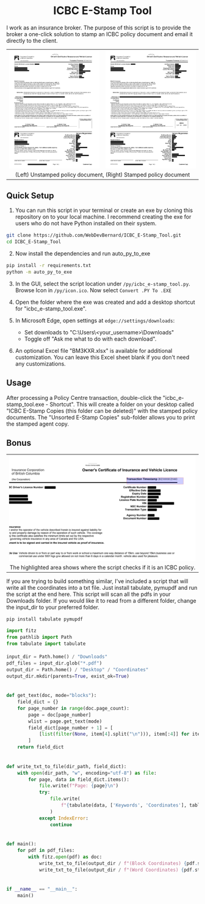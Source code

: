 <h1 align="center">ICBC E-Stamp Tool</h1>

I work as an insurance broker. The purpose of this script is to provide the broker a one-click solution to
stamp an ICBC policy document and email it directly to the client.

<table align="center">
  <tr>
    <td><img src="https://github.com/WebDevBernard/ICBC_E-Stamp_Tool/blob/main/images/redacted_before.png" alt="Unstamped Policy Document" /></td>
    <td><img src="https://github.com/WebDevBernard/ICBC_E-Stamp_Tool/blob/main/images/redacted_after.png" alt="Stamped Policy Document" /></td>
  </tr>
  <tr>
    <td colspan="2" align="center">(Left) Unstamped policy document, (Right) Stamped policy document</td>
  </tr>
</table>

## Quick Setup

1. You can run this script in your terminal or create an exe by cloning this repository on to your local machine. I
   recommend creating the exe for users who do not have Python installed on their system.

```bash
git clone https://github.com/WebDevBernard/ICBC_E-Stamp_Tool.git
cd ICBC_E-Stamp_Tool
```

2. Now install the dependencies and run auto_py_to_exe

```bash
pip install -r requirements.txt
python -m auto_py_to_exe
```

3. In the GUI, select the script location under `/py/icbc_e-stamp_tool.py`. Browse Icon in `/py/icon.ico`. Now select
   `Convert .PY To .EXE`

4. Open the folder where the exe was created and add a desktop shortcut for "icbc_e-stamp_tool.exe".

5. In Microsoft Edge, open settings at `edge://settings/downloads`:
    - Set downloads to "C:\Users\\<your_username>\Downloads"
    - Toggle off "Ask me what to do with each download".

6. An optional Excel file "BM3KXR.xlsx" is available for additional customization. You can leave this Excel sheet blank
   if you don't need any customizations.

## Usage

After processing a Policy Centre transaction, double-click the "icbc_e-stamp_tool.exe - Shortcut". This will create a
folder on your desktop called "ICBC E-Stamp Copies (this folder can be deleted)" with the stamped policy documents.
The "Unsorted E-Stamp Copies" sub-folder allows you to print the stamped agent copy.

## Bonus

<table align="center">
  <tr>
    <td><img src="https://github.com/WebDevBernard/ICBC_E-Stamp_Tool/blob/main/images/transaction_timestamp.png" alt="Transaction Timestamp Area" /></td>
  </tr>
  <tr>
    <td align="center">The highlighted area shows where the script checks if it is an ICBC policy.</td>
  </tr>
</table>

If you are trying to build something similar, I've included a script that will write all the coordinates into a txt
file. Just install tabulate, pymupdf and run the script at the end here. This script will scan all the pdfs in your
Downloads folder. If you would like it to read from a different folder, change the input_dir to your preferred folder.

```bash
pip install tabulate pymupdf
```

```python
import fitz
from pathlib import Path
from tabulate import tabulate

input_dir = Path.home() / "Downloads"
pdf_files = input_dir.glob("*.pdf")
output_dir = Path.home() / "Desktop" / "Coordinates"
output_dir.mkdir(parents=True, exist_ok=True)


def get_text(doc, mode="blocks"):
    field_dict = {}
    for page_number in range(doc.page_count):
        page = doc[page_number]
        wlist = page.get_text(mode)
        field_dict[page_number + 1] = [
            [list(filter(None, item[4].split("\n"))), item[:4]] for item in wlist
        ]
    return field_dict


def write_txt_to_file(dir_path, field_dict):
    with open(dir_path, "w", encoding="utf-8") as file:
        for page, data in field_dict.items():
            file.write(f"Page: {page}\n")
            try:
                file.write(
                    f"{tabulate(data, ['Keywords', 'Coordinates'], tablefmt='grid', maxcolwidths=[50, None])}\n"
                )
            except IndexError:
                continue


def main():
    for pdf in pdf_files:
        with fitz.open(pdf) as doc:
            write_txt_to_file(output_dir / f"(Block Coordinates) {pdf.stem}.txt", get_text(doc))
            write_txt_to_file(output_dir / f"(Word Coordinates) {pdf.stem}.txt", get_text(doc, "words"))


if __name__ == "__main__":
    main()
```


